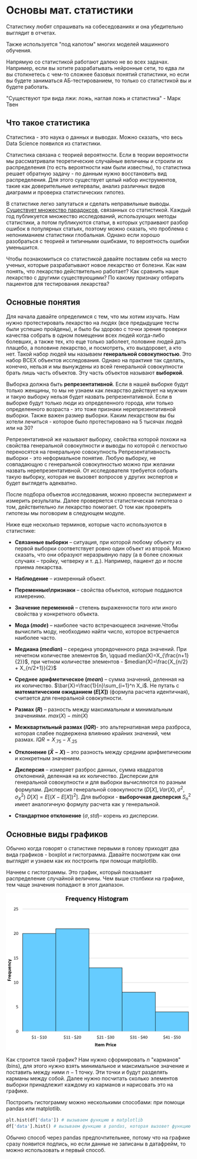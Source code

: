 # Основы мат. статистики

Статистику любят спрашивать на собеседованиях и она убедительно выглядит в отчетах.

Также используется "под капотом" многих моделей машинного обучения.

Напрямую со статистикой работают далеко не во всех задачах. Например, если вы хотите разрабатывать нейронные сети, то едва ли вы столкнетесь с чем-то сложнее базовых понятий статистики, но если вы будете заниматься АБ-тестированием, то только со статистикой вы и будете работать.

"Существуют три вида лжи: ложь, наглая ложь и статистика" - Марк Твен

## Что такое статистика

Статистика - это наука о данных и выводах. Можно сказать, что весь Data Science появился из статистики.

Статистика связана с теорией вероятности. Если в теории вероятности мы рассматривали теоретические случайные величины и строили их распределения (то есть вероятности нам были известны), то статистика решает обратную задачу - по данным нужно восстановить вид распределения. Для этого существует целый набор инструментов, такие как доверительные интервалы, анализ различных видов диаграмм и проверка статистических гипотез.

В статистике легко запутаться и сделать неправильные выводы. [Существует множество парадоксов](https://habr.com/ru/company/otus/blog/555980/), связанных со статистикой. Каждый год публикуется множество исследований, использующих методы статистики, а потом публикуются статьи, в которых устраивают разбор ошибок в популярных статьях, поэтому можно сказать, что проблема с непониманием статистики глобальная. Однако если хорошо разобраться с теорией и типичными ошибками, то вероятность ошибки уменьшится.

Чтобы познакомиться со статистикой давайте поставим себя на место ученых, которые разрабатывают новое лекарство от болезни. Как нам понять, что лекарство действительно работает? Как сравнить наше лекарство с другими существующими? По какому признаку отбирать пациентов для тестирования лекарства?

## Основные понятия

Для начала давайте определимся с тем, что мы хотим изучать. Нам нужно протестировать лекарство на людях (все предыдущие тесты были успешно пройдены), и было бы здорово с точки зрения проверки качества собрать в одном помещении всех людей когда-либо болевших, а также тех, кто еще только заболеет, половине людей дать плацебо, а половине лекарство, и посмотреть, кто выздоровет, а кто нет. Такой набор людей мы называем **генеральной совокупностью**. Это набор ВСЕХ объектов исследования. Однако на практике так сделать, конечно, нельзя и мы вынуждены из всей генеральной совокупности брать лишь часть объектов. Эту часть объектов называют **выборкой**.

Выборка должна быть **репрезентативной**. Если в нашей выборке будут только женщины, то мы не узнаем как лекарство действует на мужчин и такую выборку нельзя будет назвать репрезентативной. Если в выборке будут только люди из определенного города, или только определенного возраста - это тоже признаки нерепрезентативной выборки. Также важен размер выборки. Каким лекарством вы бы хотели лечиться - которое было протестировано на 5 тысячах людей или на 30?

Репрезентативной же называют выборку, свойства которой похожи на свойства генеральной совокупности и выводы по которой с легкостью переносятся на генеральную совокупность Репрезентативность выборки - это неформальное понятие.  Любую выборку, не совпадающую с генеральной совокупностью можно при желании назвать нерепрезентативной. От исследователя требуется собрать такую выборку, которая не вызовет вопросов у других экспертов и будет выглядеть адекватно.

После подбора объектов исследования, можно провести эксперимент и измерить результаты. Далее проверяется статистическая гипотеза о том, действительно ли лекарство помогает. О том как проверять гипотезы мы поговорим в следующем модуле.

Ниже еще несколько терминов, которые часто используются в статистике:

- **Связанные выборки** – ситуация, при которой любому объекту из первой выборки соответствует ровно один объект из второй. Можно сказать, что они образуют неразрывную пару (а в более сложных случаях – тройку, четверку и т. д.). Например, пациент до и после приема лекарства.

- **Наблюдение** – измеренный объект.

- **Переменные\признаки** – свойства объектов, которые поддаются измерению.

- **Значение переменной** – степень выраженности того или иного свойства у конкретного объекта.

- **Мода ($mode$)** – наиболее часто встречающееся значение.Чтобы вычислить моду, необходимо найти число, которое встречается наиболее часто.

- **Медиана ($median$)** – середина упорядоченного ряда значений. При нечетном количестве элементов $n, \qquad median(X)=X_{\frac{n+1}{2}}$, при четном количестве элементов - $median(X)=\frac{X_{n/2} + X_{n/2+1}}{2}$

- **Среднее арифметическое ($mean$)** – сумма значений, деленная на их количество. $\bar{X}=\frac{1}{n}\sum_{i=1}^n X_i$. Не путать с **математическим ожиданием ($E[X]$)** (формула расчета идентичная), считается для генеральной совокупности.

- **Размах ($R$)** – разность между максимальным и минимальным значениями. $max(X)-min(X)$

- **Межквартильный размах ($IQR$)**- это альтернативная мера разброса, которая слабее
подвержена влиянию крайних значений, чем размах. $IQR=X_{.75}-X_{.25}$

- **Отклонение ($\bar{X}-X$)** – это разность между средним арифметическим и конкретным значением.

- **Дисперсия** – измеряет разброс данных, сумма квадратов отклонений, деленная на их количество. Дисперсии для генеральной совокупности и для выборки вычисляются по разным формулам. Дисперсия генеральной совокупности ($D[X], Var(X),\sigma^2,\sigma_X^2$) $D[X]=E[(X-E[X])^2]$. Для выборки - **выборочная дисперсия** $S_n^2$ имеет аналогичную формулу расчета как у генеральной.

- **Стандартное отклонение** ($\sigma,std$)– корень из дисперсии.

## Основные виды графиков

Обычно когда говорят о статистике первыми в голову приходят два вида графиков - boxplot и гистограмма. Давайте посмотрим как они выглядят и узнаем как их построить при помощи matplotlib.

Начнем с гистограммы. Это график, который показывает распределение случайной величины. Чем выше столбики на графике, тем чаще значения попадают в этот диапазон.

![hist](../images/hist.png)

Как строится такой график? Нам нужно сформировать $n$ "карманов" (bins), для этого нужно взять минимальное и максимальное значение и поставить между ними $n-1$ точку. Эти точки и будут разделять карманы между собой. Далее нужно посчитать сколько элементов выборки принадлежит каждому из карманов и нарисовать это на графике.

Построить гистограмму можно несколькими способами: при помощи pandas или matplotlib.

```python
plt.hist(df['data']) # вызываем функцию в matplotlib
df['data'].hist() # вызываем функцию в pandas, которая вызовет функцию в matplotlib
```

Обычно способ через pandas предпочтительнее, потому что на графике сразу появится подпись, но если данные не записаны в датафрейм, то можно использовать и первый способ.

